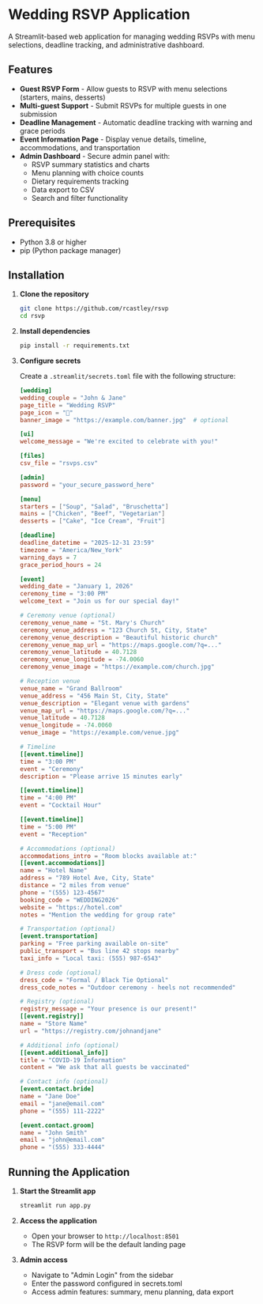 # Wedding RSVP Application

A Streamlit-based web application for managing wedding RSVPs with menu selections, deadline tracking, and administrative dashboard.

## Features

- **Guest RSVP Form** - Allow guests to RSVP with menu selections (starters, mains, desserts)
- **Multi-guest Support** - Submit RSVPs for multiple guests in one submission
- **Deadline Management** - Automatic deadline tracking with warning and grace periods
- **Event Information Page** - Display venue details, timeline, accommodations, and transportation
- **Admin Dashboard** - Secure admin panel with:
  - RSVP summary statistics and charts
  - Menu planning with choice counts
  - Dietary requirements tracking
  - Data export to CSV
  - Search and filter functionality

## Prerequisites

- Python 3.8 or higher
- pip (Python package manager)

## Installation

1. **Clone the repository**

   ```bash
   git clone https://github.com/rcastley/rsvp
   cd rsvp
   ```

2. **Install dependencies**

   ```bash
   pip install -r requirements.txt
   ```

3. **Configure secrets**

   Create a `.streamlit/secrets.toml` file with the following structure:

   ```toml
   [wedding]
   wedding_couple = "John & Jane"
   page_title = "Wedding RSVP"
   page_icon = "💍"
   banner_image = "https://example.com/banner.jpg"  # optional

   [ui]
   welcome_message = "We're excited to celebrate with you!"

   [files]
   csv_file = "rsvps.csv"

   [admin]
   password = "your_secure_password_here"

   [menu]
   starters = ["Soup", "Salad", "Bruschetta"]
   mains = ["Chicken", "Beef", "Vegetarian"]
   desserts = ["Cake", "Ice Cream", "Fruit"]

   [deadline]
   deadline_datetime = "2025-12-31 23:59"
   timezone = "America/New_York"
   warning_days = 7
   grace_period_hours = 24

   [event]
   wedding_date = "January 1, 2026"
   ceremony_time = "3:00 PM"
   welcome_text = "Join us for our special day!"

   # Ceremony venue (optional)
   ceremony_venue_name = "St. Mary's Church"
   ceremony_venue_address = "123 Church St, City, State"
   ceremony_venue_description = "Beautiful historic church"
   ceremony_venue_map_url = "https://maps.google.com/?q=..."
   ceremony_venue_latitude = 40.7128
   ceremony_venue_longitude = -74.0060
   ceremony_venue_image = "https://example.com/church.jpg"

   # Reception venue
   venue_name = "Grand Ballroom"
   venue_address = "456 Main St, City, State"
   venue_description = "Elegant venue with gardens"
   venue_map_url = "https://maps.google.com/?q=..."
   venue_latitude = 40.7128
   venue_longitude = -74.0060
   venue_image = "https://example.com/venue.jpg"

   # Timeline
   [[event.timeline]]
   time = "3:00 PM"
   event = "Ceremony"
   description = "Please arrive 15 minutes early"

   [[event.timeline]]
   time = "4:00 PM"
   event = "Cocktail Hour"

   [[event.timeline]]
   time = "5:00 PM"
   event = "Reception"

   # Accommodations (optional)
   accommodations_intro = "Room blocks available at:"
   [[event.accommodations]]
   name = "Hotel Name"
   address = "789 Hotel Ave, City, State"
   distance = "2 miles from venue"
   phone = "(555) 123-4567"
   booking_code = "WEDDING2026"
   website = "https://hotel.com"
   notes = "Mention the wedding for group rate"

   # Transportation (optional)
   [event.transportation]
   parking = "Free parking available on-site"
   public_transport = "Bus line 42 stops nearby"
   taxi_info = "Local taxi: (555) 987-6543"

   # Dress code (optional)
   dress_code = "Formal / Black Tie Optional"
   dress_code_notes = "Outdoor ceremony - heels not recommended"

   # Registry (optional)
   registry_message = "Your presence is our present!"
   [[event.registry]]
   name = "Store Name"
   url = "https://registry.com/johnandjane"

   # Additional info (optional)
   [[event.additional_info]]
   title = "COVID-19 Information"
   content = "We ask that all guests be vaccinated"

   # Contact info (optional)
   [event.contact.bride]
   name = "Jane Doe"
   email = "jane@email.com"
   phone = "(555) 111-2222"

   [event.contact.groom]
   name = "John Smith"
   email = "john@email.com"
   phone = "(555) 333-4444"
   ```

## Running the Application

1. **Start the Streamlit app**

   ```bash
   streamlit run app.py
   ```

2. **Access the application**
   - Open your browser to `http://localhost:8501`
   - The RSVP form will be the default landing page

3. **Admin access**
   - Navigate to "Admin Login" from the sidebar
   - Enter the password configured in secrets.toml
   - Access admin features: summary, menu planning, data export
